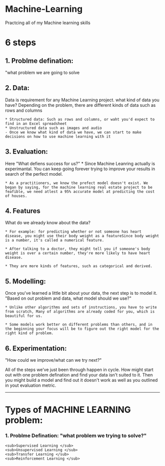 # Machine-Learning
Practcing all of my Machine learning skills

# 6 steps
## 1. Problme defination:

"what problem we are going to solve 

## 2. Data:

Data is requirement for any Machine Learning project. what kind of data you have? Depending on the problem, there are different kinds of data such as rows and columns 

    * Structured data: Such as rows and columns, or waht you'd expect to find in an Excel spreadsheet
    * Unstructured data such as images and audio
    - Once we know what kind of data we have, we can start to make decisions on how to use machine learning with it 

## 3. Evaluation:

Here "What defiens success for us?"
    * Since Machine Leanring actually is experimantal. You can keep going forever trying to improve your results in search of the perfect model.

    * As a practitioners, we know the prefect model doesn't exist. We began by saying, for the machine learning real estate project to be feafible, we need atlest a 95% accurate model at predicting the cost of houses.

## 4. Features

What do we already know about the data? 

    * For example: for predicting whether or not someone has heart disease, you might use their body weight as a featureSince body weight is a number, it's called a numerical feature.

    * After talking to a doctor, they might tell you if someone's body weight is over a certain number, they're more likely to have heart disease.

    * They are more kinds of features, such as categorical and derived.

## 5. Modelling:

Once you've learned a little bit about your data, the next step is to model it.
"Based on out problem and data, what model should we use?"

    * Unlike other algorithms and sets of instructions, you have to write from scratch, Many of algorithms are already coded for you, which is beautiful for us.

    * Some models work better on different problems than others, and in the beginning your focus will be to figure out the right model for the right kind of problem.

## 6. Experimentation:

"How could we improve/what can we try next?"

All of the steps we've just been through happen in cycle. How might start out with one problem defination and find your data isn't suited to it. Then you might build a model and find out it doesn't work as well as you outlined in yout evaluation metric.

_____________________________________________________________________________________

# Types of MACHINE LEARNING problem:

### 1. Problme Defination: "what problem we trying to solve?"

    <sub>Supervised Learning </sub>
    <sub>Unsupervised Learning </sub>
    <sub>Transfer Learning </sub>
    <sub>Reinforcement Learning </sub>

